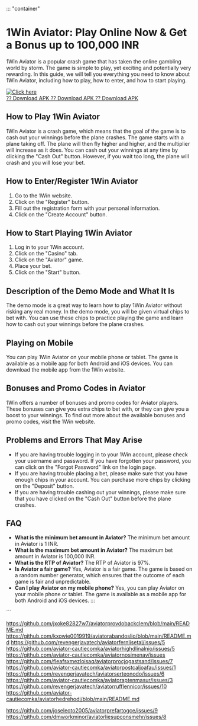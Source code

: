 ::: \"container\"
# 1Win Aviator: Play Online Now & Get a Bonus up to 100,000 INR

1Win Aviator is a popular crash game that has taken the online gambling
world by storm. The game is simple to play, yet exciting and potentially
very rewarding. In this guide, we will tell you everything you need to
know about 1Win Aviator, including how to play, how to enter, and how to
start playing.

[![Click
here](https://readscoops.com/wp-content/uploads/2023/03/Readscoop-aviator-1-1.jpg)](https://traff.sbs/deff)\
[?? Download APK ?? Download APK ?? Download
APK](https://traff.sbs/deff)

## How to Play 1Win Aviator

1Win Aviator is a crash game, which means that the goal of the game is
to cash out your winnings before the plane crashes. The game starts with
a plane taking off. The plane will then fly higher and higher, and the
multiplier will increase as it does. You can cash out your winnings at
any time by clicking the "Cash Out" button. However, if you wait
too long, the plane will crash and you will lose your bet.

## How to Enter/Register 1Win Aviator

1.  Go to the 1Win website.
2.  Click on the "Register" button.
3.  Fill out the registration form with your personal information.
4.  Click on the "Create Account" button.

## How to Start Playing 1Win Aviator

1.  Log in to your 1Win account.
2.  Click on the "Casino" tab.
3.  Click on the "Aviator" game.
4.  Place your bet.
5.  Click on the "Start" button.

## Description of the Demo Mode and What It Is

The demo mode is a great way to learn how to play 1Win Aviator without
risking any real money. In the demo mode, you will be given virtual
chips to bet with. You can use these chips to practice playing the game
and learn how to cash out your winnings before the plane crashes.

## Playing on Mobile

You can play 1Win Aviator on your mobile phone or tablet. The game is
available as a mobile app for both Android and iOS devices. You can
download the mobile app from the 1Win website.

## Bonuses and Promo Codes in Aviator

1Win offers a number of bonuses and promo codes for Aviator players.
These bonuses can give you extra chips to bet with, or they can give you
a boost to your winnings. To find out more about the available bonuses
and promo codes, visit the 1Win website.

## Problems and Errors That May Arise

-   If you are having trouble logging in to your 1Win account, please
    check your username and password. If you have forgotten your
    password, you can click on the "Forgot Password" link on the
    login page.
-   If you are having trouble placing a bet, please make sure that you
    have enough chips in your account. You can purchase more chips by
    clicking on the "Deposit" button.
-   If you are having trouble cashing out your winnings, please make
    sure that you have clicked on the "Cash Out" button before the
    plane crashes.

## FAQ

-   **What is the minimum bet amount in Aviator?** The minimum bet
    amount in Aviator is 1 INR.
-   **What is the maximum bet amount in Aviator?** The maximum bet
    amount in Aviator is 100,000 INR.
-   **What is the RTP of Aviator?** The RTP of Aviator is 97%.
-   **Is Aviator a fair game?** Yes, Aviator is a fair game. The game is
    based on a random number generator, which ensures that the outcome
    of each game is fair and unpredictable.
-   **Can I play Aviator on my mobile phone?** Yes, you can play Aviator
    on your mobile phone or tablet. The game is available as a mobile
    app for both Android and iOS devices.
:::

\`\`\`


https://github.com/jxoke82827w7/aviatorprovdobackclem/blob/main/README.md
https://github.com/kxowie0019919/aviatorabandoslio/blob/main/README.md
https://github.com/revengerjavatech/aviatorfernlisetal/issues/5
https://github.com/aviator-cautiecomka/aviatorhighdlinalnio/issues/5
https://github.com/aviator-cautiecomka/aviatornosimenav/issues
https://github.com/fleafsxmezloisaq/aviatorprocjogastsand/issues/7
https://github.com/aviator-cautiecomka/aviatorpostcaljoafau/issues/1
https://github.com/revengerjavatech/aviatorserteonodo/issues/6
https://github.com/aviator-cautiecomka/aviatoraptenmasur/issues/3
https://github.com/revengerjavatech/aviatorrufflennicor/issues/10
https://github.com/aviator-cautiecomka/aviatorhedrehodi/blob/main/README.md

https://github.com/joseleoto2005/aviatorprefartogce/issues/9
https://github.com/dmworkminor/aviatorliesupconsmehr/issues/8
